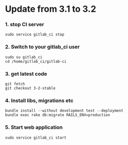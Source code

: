 # Update from 3.1 to 3.2

### 1. stop CI server

    sudo service gitlab_ci stop

### 2. Switch to your gitlab_ci user

```
sudo su gitlab_ci
cd /home/gitlab_ci/gitlab-ci
```

### 3. get latest code

```
git fetch
git checkout 3-2-stable
```

### 4. Install libs, migrations etc

```
bundle install --without development test --deployment
bundle exec rake db:migrate RAILS_ENV=production
```

### 5. Start web application

    sudo service gitlab_ci start
